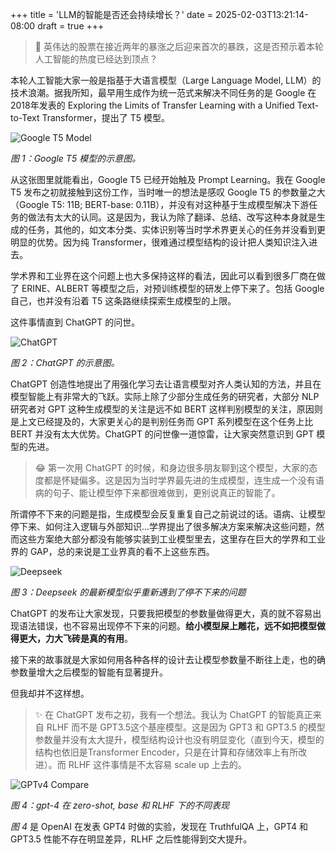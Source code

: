 +++
title = 'LLM的智能是否还会持续增长？'
date = 2025-02-03T13:21:14-08:00
draft = true
+++

> 💭
> 英伟达的股票在接近两年的暴涨之后迎来首次的暴跌，这是否预示着本轮人工智能的热度已经达到顶点？

本轮人工智能大家一般是指基于大语言模型（Large Language Model, LLM）的技术浪潮。据我所知，最早用生成作为统一范式来解决不同任务的是 Google 在 2018年发表的 Exploring the Limits of Transfer Learning with a Unified Text-to-Text Transformer，提出了 T5 模型。

![Google T5 Model](/google-t5.png)

*图 1：Google T5 模型的示意图。*

从这张图里就能看出，Google T5 已经开始触及 Prompt Learning。我在 Google T5 发布之初就接触到这份工作，当时唯一的想法是感叹 Google T5 的参数量之大（Google T5: 11B; BERT-base: 0.11B），并没有对这种基于生成模型解决下游任务的做法有太大的认同。这是因为，我认为除了翻译、总结、改写这种本身就是生成的任务，其他的，如文本分类、实体识别等当时学术界更关心的任务并没看到更明显的优势。因为纯 Transformer，很难通过模型结构的设计把人类知识注入进去。

学术界和工业界在这个问题上也大多保持这样的看法，因此可以看到很多厂商在做了 ERINE、ALBERT 等模型之后，对预训练模型的研发上停下来了。包括 Google 自己，也并没有沿着 T5 这条路继续探索生成模型的上限。

这件事情直到 ChatGPT 的问世。

![ChatGPT](/chatGPT.avif)

*图 2：ChatGPT 的示意图。*

ChatGPT 创造性地提出了用强化学习去让语言模型对齐人类认知的方法，并且在模型智能上有非常大的飞跃。实际上除了少部分生成任务的研究者，大部分 NLP 研究者对 GPT 这种生成模型的关注是远不如 BERT 这样判别模型的关注，原因则是上文已经提及的，大家更关心的是判别任务而 GPT 系列模型在这个任务上比 BERT 并没有太大优势。ChatGPT 的问世像一道惊雷，让大家突然意识到 GPT 模型的先进。

> 😂
> 第一次用 ChatGPT 的时候，和身边很多朋友聊到这个模型，大家的态度都是怀疑偏多。这是因为当时学界最先进的生成模型，连生成一个没有语病的句子、能让模型停下来都很难做到，更别说真正的智能了。

所谓停不下来的问题是指，生成模型会反复重复自己之前说过的话。语病、让模型停下来、如何注入逻辑与外部知识...学界提出了很多解决方案来解决这些问题，然而这些方案绝大部分都没有能够实装到工业模型里去，这里存在巨大的学界和工业界的 GAP，总的来说是工业界真的看不上这些东西。

![Deepseek](/deepseek-stop.png)

*图 3：Deepseek 的最新模型似乎重新遇到了停不下来的问题*

ChatGPT 的发布让大家发现，只要我把模型的参数量做得更大，真的就不容易出现语法错误，也不容易出现停不下来的问题。**给小模型屎上雕花，远不如把模型做得更大，力大飞砖是真的有用**。

接下来的故事就是大家如何用各种各样的设计去让模型参数量不断往上走，也的确参数量增大之后模型的智能有显著提升。

但我却并不这样想。

> ✨
> 在 ChatGPT 发布之初，我有一个想法。我认为 ChatGPT 的智能真正来自 RLHF 而不是 GPT3.5这个基座模型。这是因为 GPT3 和 GPT3.5 的模型参数量并没有太大提升，模型结构设计也没有明显变化（直到今天，模型的结构也依旧是Transformer Encoder，只是在计算和存储效率上有所改进）。而 RLHF 这件事情是不太容易 scale up 上去的。

![GPTv4 Compare](/gptv4.png)

*图 4：gpt-4 在 zero-shot, base 和 RLHF 下的不同表现*

*图 4* 是 OpenAI 在发表 GPT4 时做的实验，发现在 TruthfulQA 上，GPT4 和 GPT3.5 性能不存在明显差异，RLHF 之后性能得到交大提升。

